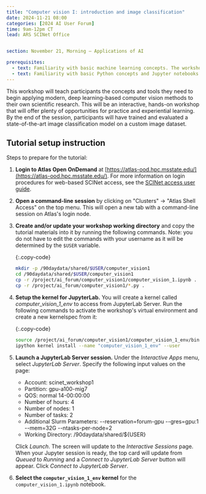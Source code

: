 ```yaml
---
title: "Computer vision I: introduction and image classification"
date: 2024-11-21 08:00
categories: [2024 AI User Forum] 
time: 9am-12pm CT
lead: ARS SCINet Office


section: November 21, Morning — Applications of AI

prerequisites:
  - text: Familiarity with basic machine learning concepts. The workshop on November 20 will provide this background, if needed.
  - text: Familiarity with basic Python concepts and Jupyter notebooks. We will offer virtual training for these skills before the Forum begins.
---
```


This workshop will teach participants the concepts and tools they need to begin applying modern, deep learning-based computer vision methods to their own scientific research. This will be an interactive, hands-on workshop that will offer plenty of opportunities for practice and experiential learning. By the end of the session, participants will have trained and evaluated a state-of-the-art image classification model on a custom image dataset.<!--excerpt--> 

## Tutorial setup instruction

Steps to prepare for the tutorial:

1. **Login to Atlas Open OnDemand** at [https://atlas-ood.hpc.msstate.edu/](https://atlas-ood.hpc.msstate.edu/). For more information on login procedures for web-based SCINet access, see the [SCINet access user guide]({{site.baseurl}}/guides/access/web-based-login).

1. **Open a command-line session** by clicking on "Clusters" -> "Atlas Shell Access" on the top menu. This will open a new tab with a command-line session on Atlas's login node.

1. **Create and/or update your workshop working directory** and copy the tutorial materials into it by running the following commands. Note: you do not have to edit the commands with your username as it will be determined by the `$USER` variable. 

    {:.copy-code}
    ```bash
    mkdir -p /90daydata/shared/$USER/computer_vision1
    cd /90daydata/shared/$USER/computer_vision1
    cp -r /project/ai_forum/computer_vision1/computer_vision_1.ipynb .
    cp -r /project/ai_forum/computer_vision1/*.py .
    ```

1. **Setup the kernel for JupyterLab.** You will create a kernel called *computer_vision_1_env* to access from JupyterLab Server. Run the following commands to activate the workshop's virtual environment and create a new kernelspec from it:

    {:.copy-code}
    ```bash
    source /project/ai_forum/computer_vision1/computer_vision_1_env/bin/activate
    ipython kernel install --name "computer_vision_1_env" --user
    ```

1. **Launch a JupyterLab Server session.** Under the *Interactive Apps* menu, select *JupyterLab Server*. Specify the following input values on the page:

    * Account: scinet_workshop1
    * Partition: gpu-a100-mig7
    * QOS: normal 14-00:00:00
    * Number of hours: 4
    * Number of nodes: 1
    * Number of tasks: 2
    * Additional Slurm Parameters: \-\-reservation=forum-gpu --gres=gpu:1 --mem=32G --ntasks-per-node=2
    * Working Directory: /90daydata/shared/${USER}
  
    Click *Launch*. The screen will update to the *Interactive Sessions* page. When your Jupyter session is ready, the top card will update from *Queued* to *Running* and a *Connect to JupyterLab Server* button will appear. Click *Connect to JupyterLab Server*.

1. **Select the `computer_vision_1_env` kernel** for the `computer_vision_1.ipynb` notebook.

